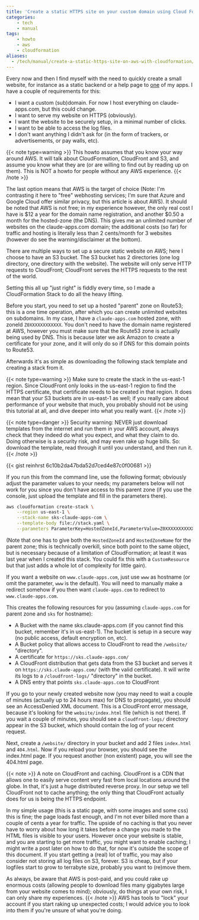 ```yaml
---
title: 'Create a static HTTPS site on your custom domain using Cloud Formation'
categories:
    - tech
    - manual
tags:
    - howto
    - aws
    - cloudformation
aliases:
  - /tech/manual/create-a-static-https-site-on-aws-with-cloudformation/
---
```


Every now and then I find myself with the need to quickly create a small website, for instance as a static backend or a help page to [one](https://sks.claude-apps.com/) of my apps.
I have a couple of requirements for this:

- I want a custom (sub)domain. For now I host everything on claude-apps.com, but this could change.
- I want to serve my website on HTTPS (obviously).
- I want the website to be securely setup, in a minimal number of clicks.
- I want to be able to access the log files.
- I don't want anything I didn't ask for (in the form of trackers, or advertisements, or pay walls, etc).

{{< note type=warning >}}
This howto assumes that you know your way around AWS.
It will talk about CloudFormation, CloudFront and S3, and assume you know what they are (or are willing to find out by reading up on them).
This is NOT a howto for people without any AWS experience.
{{< /note >}}

The last option means that AWS is the target of choice (Note: I'm contrasting it here to "free" webhosting services; I'm sure that Azure and Google Cloud offer similar privacy, but this article is about AWS).
It should be noted that AWS is not free; in my experience however, the only real cost I have is $12 a year for the domain name registration, and another $0.50 a month for the hosted-zone (the DNS).
This gives me an unlimited number of websites on the claude-apps.com domain; the additional costs (so far) for traffic and hosting is literally less than 2 cents/month for 3 websites (however do see the warning/disclaimer at the bottom).

There are multiple ways to set up a secure static website on AWS; here I choose to have an S3 bucket.
The S3 bucket has 2 directories (one log directory, one directory with the website).
The website will only serve HTTP requests to CloudFront; CloudFront serves the HTTPS requests to the rest of the world.

Setting this all up "just right" is fiddly every time, so I made a CloudFormation Stack to do all the heavy lifting.

Before you start, you need to set up a hosted "parent" zone on Route53; this is a one time operation, after which you can create unlimited websites on subdomains.
In my case, I have a `claude-apps.com` hosted zone, with zoneId `Z0XXXXXXXXXXXX`.
You don't need to have the domain name registered at AWS, however you must make sure that the Route53 zone is actually being used by DNS.
This is because later we ask Amazon to create a certificate for your zone, and it will only do so if DNS for this domain points to Route53.

Afterwards it's as simple as downloading the following stack template and creating a stack from it.

{{< note type=warning >}}
Make sure to create the stack in the us-east-1 region.
Since CloudFront only looks in the us-east-1 region to find the HTTPS certificate, that certificate needs to be created in that region.
It does mean that your S3 buckets are in us-east-1 as well; if you really care about performance of your website that much, you probably should not be using this tutorial at all, and dive deeper into what you really want.
{{< /note >}}

{{< note type=danger >}}
Security warning: NEVER just download templates from the internet and run them in your AWS account, always check that they indeed do what you expect, and what they claim to do.
Doing otherwise is a security risk, and may even rake up huge bills.
So: download the template, read through it until you understand, and then run it.
{{< /note >}}

{{< gist reinhrst 6c10b2da47bda52d7ced4e87c0f00681 >}}

If you run this from the command line, use the following format; obviously adjust the parameter values to your needs; my parameters below will not work for you since you don't have access to this parent zone (if you use the console, just upload the template and fill in the parameters there).

```bash
aws cloudformation create-stack \
    --region us-east-1 \
    --stack-name sks-claude-apps-com \
    --template-body file://stack.yaml \
    --parameters ParameterKey=HostedZoneId,ParameterValue=Z0XXXXXXXXXXXX ParameterKey=HostedZoneName,ParameterValue=claude-apps.com ParameterKey=Hostname,ParameterValue=sks ParameterKey=PriceClass,ParameterValue=PriceClass_100
```

(Note that one has to give both the `HostedZoneId` and `HostedZoneName` for the parent zone; this is technically overkill, since both point to the same object, but is necessary because of a limitation of CloudFormation; at least it was last year when I created this stack. You could fix this with a `CustomResource` but that just adds a whole lot of complexity for little gain).

If you want a website on `www.claude-apps.com`, just use `www` as hostname (or omit the parameter, `www` is the default).
You will need to manually make a redirect somehow if you then want `claude-apps.com` to redirect to `www.claude-apps.com`.

This creates the following resources for you (assuming `claude-apps.com` for parent zone and `sks` for hostname):

- A Bucket with the name sks.claude-apps.com (if you cannot find this bucket, remember it's in us-east-1). The bucket is setup in a secure way (no public access, default encryption on, etc).
- A Bucket policy that allows access to CloudFront to read the `/website/` "directory".
- A certificate for `https://sks.claude-apps.com/`
- A CloudFront distribution that gets data from the S3 bucket and serves it on `https://sks.claude-apps.com/` (with the valid certificate). It will write its logs to a `/cloudfront-logs/` "directory" in the bucket.
- A DNS entry that points `sks.claude-apps.com` to CloudFront

If you go to your newly created website now (you may need to wait a couple of minutes (actually up to 24 hours max) for DNS to propagate), you should see an AccessDenied XML document.
This is a CloudFront error message, because it's looking for the `website/index.html` file (which is not there).
If you wait a couple of minutes, you should see a `cloudfront-logs/` directory appear in the S3 bucket, which should contain the log of your recent request.

Next, create a `/website/` directory in your bucket and add 2 files `index.html` and `404.html`.
Now if you reload your browser, you should see the index.html page.
If you request another (non existent) page, you will see the 404.html page.

{{< note >}}
A note on CloudFront and caching.
CloudFront is a CDN that allows one to easily serve content very fast from local locations around the globe.
In that, it's just a huge distributed reverse proxy.
In our setup we tell CloudFront not to cache anything; the only thing that CloudFront actually does for us is being the HTTPS endpoint.

In my simple usage (this is a static page, with some images and some css) this is fine; the page loads fast enough, and I'm not ever billed more than a couple of cents a year for traffic.
The upside of no caching is that you never have to worry about how long it takes before a change you made to the HTML files is visible to your users.
However once your website is stable, and you are starting to get more traffic, you might want to enable caching; I might write a post later on how to do that, for now it's outside the scope of this document.
If you start getting a (real) lot of traffic, you may also consider not storing all log files on S3, forever.
S3 is cheap, but if your logfiles start to grow to terrabyte size, probably you want to (re)move them.

As always, be aware that AWS is post-paid, and you could rake up enormous costs (allowing people to download files many gigabytes large from your website comes to mind); obviously, do things at your own risk, I can only share my experiences.
{{< /note >}}
AWS has tools to "lock" your account if you start raking up unexpected costs; I would advice you to look into them if you're unsure of what you're doing.

